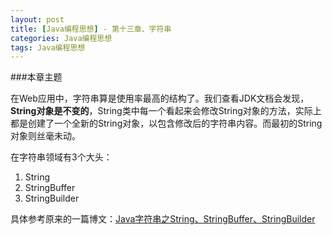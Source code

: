 ```yaml
---
layout: post
title: [Java编程思想] - 第十三章、字符串
categories: Java编程思想
tags: Java编程思想
---
```


###本章主题

在Web应用中，字符串算是使用率最高的结构了。我们查看JDK文档会发现，**String对象是不变的**，String类中每一个看起来会修改String对象的方法，实际上都是创建了一个全新的String对象，以包含修改后的字符串内容。而最初的String对象则丝毫未动。

在字符串领域有3个大头：

1. String
2. StringBuffer
3. StringBuilder

具体参考原来的一篇博文：[Java字符串之String、StringBuffer、StringBuilder](http://www.thinkingbar.com/2014/02/12/java%E5%AD%97%E7%AC%A6%E4%B8%B2%E4%B9%8Bstring%E3%80%81stringbuffer%E3%80%81stringbuilder/)


